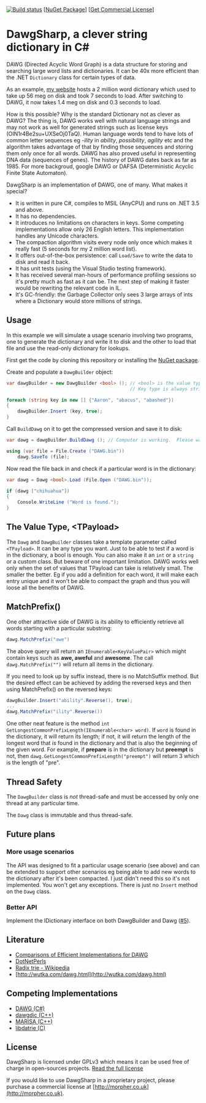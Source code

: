 [![Build status](https://ci.appveyor.com/api/projects/status/4htqh2lt5l5vfgxd?svg=true)](https://ci.appveyor.com/project/morpher/dawgsharp)
  [[NuGet Package](https://www.nuget.org/packages/DawgSharp/)]   [[Get Commercial License](http://morpher.co.uk)]   

DawgSharp, a clever string dictionary in C#
===========================================

DAWG (Directed Acyclic Word Graph) is a data structure for storing and searching large word lists and dictionaries.  It can be 40x more efficient than the .NET ```Dictionary``` class for certain types of data.

As an example, [my website](http://russiangram.com) hosts a 2 million word dictionary which used to take up 56 meg on disk and took 7 seconds to load.  After switching to DAWG, it now takes 1.4 meg on disk and 0.3 seconds to load.

How is this possible?  Why is the standard Dictionary not as clever as DAWG?  The thing is, DAWG works well with natural language strings and may not work as well for generated strings such as license keys (OIN1r4Be2su+UXSeOj0TaQ).  Human language words tend to have lots of common letter sequences eg _-ility_ in _ability_, _possibility_, _agility_ etc and the algorithm takes advantage of that by finding those sequences and storing them only once for all words.  DAWG has also proved useful in representing DNA data (sequences of genes).  The history of DAWG dates back as far as 1985.  For more backgroud, google DAWG or DAFSA (Deterministic Acyclic Finite State Automaton).

DawgSharp is an implementation of DAWG, one of many.  What makes it special?

 * It is written in pure C#, compiles to MSIL (AnyCPU) and runs on .NET 3.5 and above.
 * It has no dependencies.
 * It introduces no limitations on characters in keys.  Some competing implementations allow only 26 English letters.  This implementation handles any Unicode characters.
 * The compaction algorithm visits every node only once which makes it really fast (5 seconds for my 2 million word list).
 * It offers out-of-the-box persistence: call ```Load/Save``` to write the data to disk and read it back.
 * It has unit tests (using the Visual Studio testing framework).
 * It has received several man-hours of performance profiling sessions so it's pretty much as fast as it can be. The next step of making it faster would be rewriting the relevant code in IL.
 * It's GC-friendly: the Garbage Collector only sees 3 large arrays of ints where a Dictionary would store millions of strings.

Usage
-----
In this example we will simulate a usage scenario involving two programs, one to generate the dictionary and write it to disk and the other to load that file and use the read-only dictionary for lookups.

First get the code by cloning this repository or installing the [NuGet package](https://www.nuget.org/packages/DawgSharp/).

Create and populate a ```DawgBuilder``` object:

```csharp
var dawgBuilder = new DawgBuilder <bool> (); // <bool> is the value type.
                                             // Key type is always string.

foreach (string key in new [] {"Aaron", "abacus", "abashed"})
{
    dawgBuilder.Insert (key, true);
}
```

Call ```BuildDawg``` on it to get the compressed version and save it to disk:

```csharp
var dawg = dawgBuilder.BuildDawg (); // Computer is working.  Please wait ...

using (var file = File.Create ("DAWG.bin")) 
    dawg.SaveTo (file);
```

Now read the file back in and check if a particular word is in the dictionary:

```csharp
var dawg = Dawg <bool>.Load (File.Open ("DAWG.bin"));

if (dawg ["chihuahua"])
{
    Console.WriteLine ("Word is found.");
}
```

The Value Type, &lt;TPayload&gt;
----------

The ```Dawg``` and ```DawgBuilder``` classes take a template parameter called ```<TPayload>```.  It can be any type you want.  Just to be able to test if a word is in the dictionary, a bool is enough.  You can also make it an ```int``` or a ```string``` or a custom class.  But beware of one important limitation.  DAWG works well only when the set of values that TPayload can take is relatively small.  The smaller the better.  Eg if you add a definition for each word, it will make each entry unique and it won't be able to compact the graph and thus you will loose all the benefits of DAWG.

MatchPrefix()
-------------
One other attractive side of DAWG is its ability to efficiently retrieve all words starting with a particular substring:

```csharp
dawg.MatchPrefix("awe")
```

The above query will return an ```IEnumerable<KeyValuePair>``` which might contain keys such as **awe, aweful** and **awesome**. The call ```dawg.MatchPrefix("")``` will return all items in the dictionary.

If you need to look up by suffix instead, there is no MatchSuffix method. But the desired effect can be achieved
by adding the reversed keys and then using MatchPrefix() on the reversed keys:

```csharp
dawgBuilder.Insert("ability".Reverse(), true);
...
dawg.MatchPrefix("ility".Reverse())
```

One other neat feature is the method ```int GetLongestCommonPrefixLength(IEnumerable<char> word)```. If ```word``` is found in the dictionary, it will return its length; if not, it will return the length of the longest word that *is* found in the dictionary and that is also the beginning of the given word. For example, if **prepare** is in the dictionary but **preempt** is not, then ```dawg.GetLongestCommonPrefixLength("preempt")``` will return 3 which is the length of "pre".

Thread Safety
-------------

The ```DawgBuilder``` class is *not* thread-safe and must be accessed by only one thread at any particular time.

The ```Dawg``` class is immutable and thus thread-safe.

Future plans
------------
### More usage scenarios

The API was designed to fit a particular usage scenario (see above) and can be extended to support other scenarios eg being able to add new words to the dictionary after it's been compacted.  I just didn't need this so it's not implemented.  You won't get any exceptions.  There is just no ```Insert``` method on the ```Dawg``` class.

### Better API

Implement the IDictionary interface on both DawgBuilder and Dawg ([#5](https://github.com/bzaar/DawgSharp/issues/5)).

Literature
----------
 * [Comparisons of Efficient Implementations for DAWG](http://www.ijcte.org/vol8/1018-C024.pdf)
 * [DotNetPerls](http://www.dotnetperls.com/directed-acyclic-word-graph)
 * [Radix trie - Wikipedia](https://en.wikipedia.org/wiki/Radix_tree)
 * [http://wutka.com/dawg.html](http://wutka.com/dawg.html)

Competing Implementations
-------------------------
 * [DAWG (C#)](https://www.nuget.org/packages/DAWG)
 * [dawgdic (C++)](https://code.google.com/p/dawgdic/)
 * [MARISA (C++)](https://code.google.com/p/marisa-trie/)
 * [libdatrie (C)](http://linux.thai.net/~thep/datrie/datrie.html)

License
-------
DawgSharp is licensed under GPLv3 which means it can be used free of charge in open-sources projects. [Read the full license](License.txt)

If you would like to use DawgSharp in a proprietary project, please purchase a commercial license at [http://morpher.co.uk](http://morpher.co.uk).
